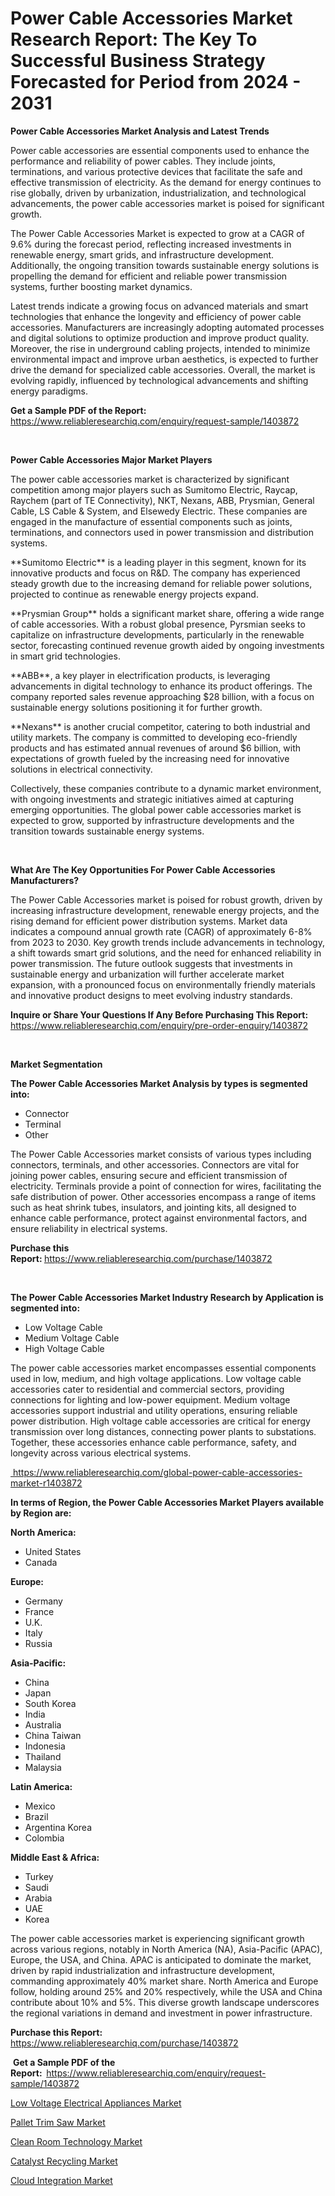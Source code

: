 <p><h1>Power Cable Accessories Market Research Report: The Key To Successful Business Strategy Forecasted for Period from 2024 - 2031</h1></p><p><strong>Power Cable Accessories Market Analysis and Latest Trends</strong></p>
<p><p>Power cable accessories are essential components used to enhance the performance and reliability of power cables. They include joints, terminations, and various protective devices that facilitate the safe and effective transmission of electricity. As the demand for energy continues to rise globally, driven by urbanization, industrialization, and technological advancements, the power cable accessories market is poised for significant growth. </p><p>The Power Cable Accessories Market is expected to grow at a CAGR of 9.6% during the forecast period, reflecting increased investments in renewable energy, smart grids, and infrastructure development. Additionally, the ongoing transition towards sustainable energy solutions is propelling the demand for efficient and reliable power transmission systems, further boosting market dynamics. </p><p>Latest trends indicate a growing focus on advanced materials and smart technologies that enhance the longevity and efficiency of power cable accessories. Manufacturers are increasingly adopting automated processes and digital solutions to optimize production and improve product quality. Moreover, the rise in underground cabling projects, intended to minimize environmental impact and improve urban aesthetics, is expected to further drive the demand for specialized cable accessories. Overall, the market is evolving rapidly, influenced by technological advancements and shifting energy paradigms.</p></p>
<p><strong>Get a Sample PDF of the Report:&nbsp;</strong> <a href="https://www.reliableresearchiq.com/enquiry/request-sample/1403872?utm_campaign=1141&utm_medium=2&utm_source=Github&utm_content=ia&utm_term=23102024&utm_id=power-cable-accessories">https://www.reliableresearchiq.com/enquiry/request-sample/1403872</a></p>
<p>&nbsp;</p>
<p><strong>Power Cable Accessories Major Market Players</strong></p>
<p><p>The power cable accessories market is characterized by significant competition among major players such as Sumitomo Electric, Raycap, Raychem (part of TE Connectivity), NKT, Nexans, ABB, Prysmian, General Cable, LS Cable & System, and Elsewedy Electric. These companies are engaged in the manufacture of essential components such as joints, terminations, and connectors used in power transmission and distribution systems.</p><p>**Sumitomo Electric** is a leading player in this segment, known for its innovative products and focus on R&D. The company has experienced steady growth due to the increasing demand for reliable power solutions, projected to continue as renewable energy projects expand. </p><p>**Prysmian Group** holds a significant market share, offering a wide range of cable accessories. With a robust global presence, Pyrsmian seeks to capitalize on infrastructure developments, particularly in the renewable sector, forecasting continued revenue growth aided by ongoing investments in smart grid technologies.</p><p>**ABB**, a key player in electrification products, is leveraging advancements in digital technology to enhance its product offerings. The company reported sales revenue approaching $28 billion, with a focus on sustainable energy solutions positioning it for further growth.</p><p>**Nexans** is another crucial competitor, catering to both industrial and utility markets. The company is committed to developing eco-friendly products and has estimated annual revenues of around $6 billion, with expectations of growth fueled by the increasing need for innovative solutions in electrical connectivity.</p><p>Collectively, these companies contribute to a dynamic market environment, with ongoing investments and strategic initiatives aimed at capturing emerging opportunities. The global power cable accessories market is expected to grow, supported by infrastructure developments and the transition towards sustainable energy systems.</p></p>
<p>&nbsp;</p>
<p><strong>What Are The Key Opportunities For Power Cable Accessories Manufacturers?</strong></p>
<p><p>The Power Cable Accessories market is poised for robust growth, driven by increasing infrastructure development, renewable energy projects, and the rising demand for efficient power distribution systems. Market data indicates a compound annual growth rate (CAGR) of approximately 6-8% from 2023 to 2030. Key growth trends include advancements in technology, a shift towards smart grid solutions, and the need for enhanced reliability in power transmission. The future outlook suggests that investments in sustainable energy and urbanization will further accelerate market expansion, with a pronounced focus on environmentally friendly materials and innovative product designs to meet evolving industry standards.</p></p>
<p><strong>Inquire or Share Your Questions If Any Before Purchasing This Report:</strong> <a href="https://www.reliableresearchiq.com/enquiry/pre-order-enquiry/1403872?utm_campaign=1141&utm_medium=2&utm_source=Github&utm_content=ia&utm_term=23102024&utm_id=power-cable-accessories">https://www.reliableresearchiq.com/enquiry/pre-order-enquiry/1403872</a></p>
<p>&nbsp;</p>
<p><strong>Market Segmentation</strong></p>
<p><strong>The Power Cable Accessories Market Analysis by types is segmented into:</strong></p>
<p><ul><li>Connector</li><li>Terminal</li><li>Other</li></ul></p>
<p><p>The Power Cable Accessories market consists of various types including connectors, terminals, and other accessories. Connectors are vital for joining power cables, ensuring secure and efficient transmission of electricity. Terminals provide a point of connection for wires, facilitating the safe distribution of power. Other accessories encompass a range of items such as heat shrink tubes, insulators, and jointing kits, all designed to enhance cable performance, protect against environmental factors, and ensure reliability in electrical systems.</p></p>
<p><strong>Purchase this Report:&nbsp;</strong><a href="https://www.reliableresearchiq.com/purchase/1403872?utm_campaign=1141&utm_medium=2&utm_source=Github&utm_content=ia&utm_term=23102024&utm_id=power-cable-accessories">https://www.reliableresearchiq.com/purchase/1403872</a></p>
<p>&nbsp;</p>
<p><strong>The Power Cable Accessories Market Industry Research by Application is segmented into:</strong></p>
<p><ul><li>Low Voltage Cable</li><li>Medium Voltage Cable</li><li>High Voltage Cable</li></ul></p>
<p><p>The power cable accessories market encompasses essential components used in low, medium, and high voltage applications. Low voltage cable accessories cater to residential and commercial sectors, providing connections for lighting and low-power equipment. Medium voltage accessories support industrial and utility operations, ensuring reliable power distribution. High voltage cable accessories are critical for energy transmission over long distances, connecting power plants to substations. Together, these accessories enhance cable performance, safety, and longevity across various electrical systems.</p></p>
<p><a href="https://www.reliableresearchiq.com/global-power-cable-accessories-market-r1403872?utm_campaign=1141&utm_medium=2&utm_source=Github&utm_content=ia&utm_term=23102024&utm_id=power-cable-accessories">&nbsp;https://www.reliableresearchiq.com/global-power-cable-accessories-market-r1403872</a></p>
<p><strong>In terms of Region, the Power Cable Accessories Market Players available by Region are:</strong></p>
<p>
    <p> <strong> North America: </strong>
        <ul>
            <li>United States</li>
            <li>Canada</li>
        </ul>
        </p> 
    <p> <strong> Europe: </strong>
        <ul>
            <li>Germany</li>
            <li>France</li>
            <li>U.K.</li>
            <li>Italy</li>
            <li>Russia</li>
        </ul>
        </p> 
    <p> <strong> Asia-Pacific: </strong>
        <ul>
            <li>China</li>
            <li>Japan</li>
            <li>South Korea</li>
            <li>India</li>
            <li>Australia</li>
            <li>China Taiwan</li>
            <li>Indonesia</li>
            <li>Thailand</li>
            <li>Malaysia</li>
        </ul>
        </p> 
    <p> <strong> Latin America: </strong>
        <ul>
            <li>Mexico</li>
            <li>Brazil</li>
            <li>Argentina Korea</li>
            <li>Colombia</li>
        </ul>
        </p> 
    <p> <strong> Middle East & Africa: </strong>
        <ul>
            <li>Turkey</li>
            <li>Saudi</li>
            <li>Arabia</li>
            <li>UAE</li>
            <li>Korea</li>
        </ul>
    </p>
    </p>
<p><p>The power cable accessories market is experiencing significant growth across various regions, notably in North America (NA), Asia-Pacific (APAC), Europe, the USA, and China. APAC is anticipated to dominate the market, driven by rapid industrialization and infrastructure development, commanding approximately 40% market share. North America and Europe follow, holding around 25% and 20% respectively, while the USA and China contribute about 10% and 5%. This diverse growth landscape underscores the regional variations in demand and investment in power infrastructure.</p></p>
<p><strong>Purchase this Report: </strong><a href="https://www.reliableresearchiq.com/purchase/1403872?utm_campaign=1141&utm_medium=2&utm_source=Github&utm_content=ia&utm_term=23102024&utm_id=power-cable-accessories">https://www.reliableresearchiq.com/purchase/1403872</a></p>
<p>&nbsp;<strong>Get a Sample PDF of the Report:&nbsp;&nbsp;</strong><a href="https://www.reliableresearchiq.com/enquiry/request-sample/1403872?utm_campaign=1141&utm_medium=2&utm_source=Github&utm_content=ia&utm_term=23102024&utm_id=power-cable-accessories">https://www.reliableresearchiq.com/enquiry/request-sample/1403872</a></p>
<p><strong></strong></p>
<p><p><a href="https://issuu.com/reportprime-2/docs/low-voltage-electrical-appliances-m_b3ae9cd6f05775?utm_campaign=1141&utm_medium=2&utm_source=Github&utm_content=ia&utm_term=23102024&utm_id=power-cable-accessories">Low Voltage Electrical Appliances Market</a></p><p><a href="https://github.com/pespeyervi/Market-Research-Report-List-1/blob/main/pallet-trim-saw-market.md?utm_campaign=1141&utm_medium=2&utm_source=Github&utm_content=ia&utm_term=23102024&utm_id=power-cable-accessories">Pallet Trim Saw Market</a></p><p><a href="https://www.linkedin.com/pulse/insights-clean-room-technology-market-size-which-expanding-qjakf?utm_campaign=1141&utm_medium=2&utm_source=Github&utm_content=ia&utm_term=23102024&utm_id=power-cable-accessories">Clean Room Technology Market</a></p><p><a href="https://github.com/erskinemm93/Market-Research-Report-List-1/blob/main/catalyst-recycling-market.md?utm_campaign=1141&utm_medium=2&utm_source=Github&utm_content=ia&utm_term=23102024&utm_id=power-cable-accessories">Catalyst Recycling Market</a></p><p><a href="https://www.linkedin.com/pulse/cloud-integration-market-pulse-8-expansion-blueprint-13fcf?utm_campaign=1141&utm_medium=2&utm_source=Github&utm_content=ia&utm_term=23102024&utm_id=power-cable-accessories">Cloud Integration Market</a></p></p>